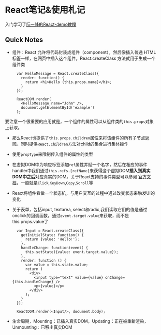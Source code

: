 # React笔记&使用札记
入门学习了[阮一峰的React-demo教程](http://www.ruanyifeng.com/blog/2015/03/react.html)

## Quick Notes
- 组件：React 允许将代码封装成组件（component），然后像插入普通 HTML 标签一样，在网页中插入这个组件。React.createClass 方法就用于生成一个组件类

		var HelloMessage = React.createClass({
		  render: function() {
		    return <h1>Hello {this.props.name}</h1>;
		  }
		});
		
		ReactDOM.render(
		  <HelloMessage name="John" />,
		  document.getElementById('example')
		);
要注意一个很重要的应用就是，一个组件的属性可以从组件类的`this.props`对象上获取。
- 那么React也提供了`this.props.children`属性来将该组件的所有子节点返回。同时提供`React.Children`方法对child的集合进行集体操作
- 使用`propType`来限制传入组件的属性的类型
- 在虚拟DOM中为响应标签添加`ref`属性并赋一个名字，然后在相应的事件handler中我们通过`this.refs.[refName]`来获得这个虚拟DOM**插入到真实DOM中之后**对应真实的DOM。关于React支持的事件类型可以参阅 [官方文档](http://facebook.github.io/react/docs/events.html#supported-events)，一般就是`Click`,`KeyDown`,`Copy`,`Scroll`等
- React将组件看做一个状态机，与用户交互的过程中通过改变状态来触发UI的变化
- 关于表单，包括input, textarea, select和radio,我们读取它们的值是通过onclick的回调函数，通过`event.target.value`来获取，而不是this.props.value了

		var Input = React.createClass({
		  getInitialState: function() {
		    return {value: 'Hello!'};
		  },
		  handleChange: function(event) {
		    this.setState({value: event.target.value});
		  },
		  render: function () {
		    var value = this.state.value;
		    return (
		      <div>
		        <input type="text" value={value} onChange={this.handleChange} />
		        <p>{value}</p>
		      </div>
		    );
		  }
		});
		
		ReactDOM.render(<Input/>, document.body);
- 生命周期，Mounting：已插入真实DOM，Updating：正在被重新渲染，Unmounting：已移出真实DOM